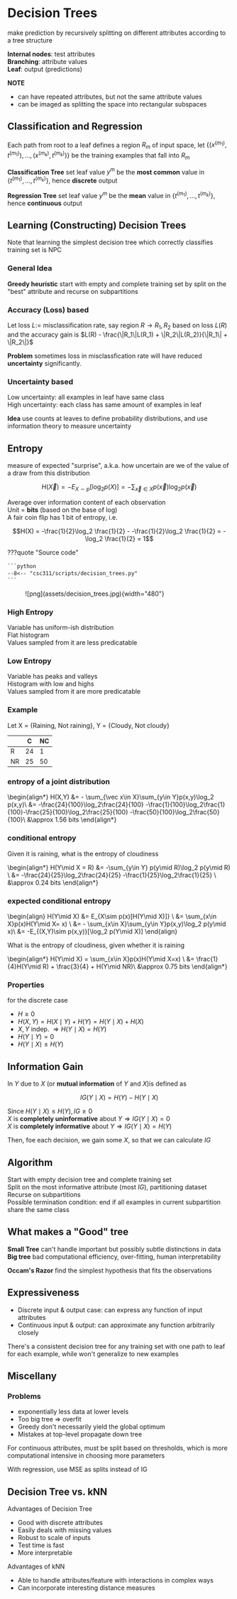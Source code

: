 #  Decision Trees


make prediction by recursively splitting on different attributes according to a tree structure

__Internal nodes__: test attributes  
__Branching__: attribute values  
__Leaf__: output (predictions)  

__NOTE__ 
 - can have repeated attributes, but not the same attribute values
 - can be imaged as splitting the space into rectangular subspaces

## Classification and Regression
Each path from root to a leaf defines a region $R_m$ of input space, let $\{(x^{(m_1)}, t^{(m_1)}), ..., (x^{(m_k)}, t^{(m_k)})\}$ be the training examples that fall into $R_m$

__Classification Tree__ set leaf value $y^m$ be the __most common__ value in $\{t^{(m_1)}, ..., t^{(m_k)}\}$, hence __discrete__ output

__Regression Tree__ set leaf value $y^m$ be the __mean__ value in $\{t^{(m_1)}, ..., t^{(m_k)}\}$, hence __continuous__ output

## Learning (Constructing) Decision Trees
Note that learning the simplest decision tree which correctly classifies training set is NPC

### General Idea
__Greedy heuristic__ start with empty and complete training set by split on the "best" attribute and recurse on subpartitions

### Accuracy (Loss) based
Let loss $L:=$ misclassification rate, say region $R\rightarrow R_1, R_2$ based on loss $L(R)$ and the accuracy gain is $L(R) - \frac{\|R_1\|L(R_1) + \|R_2\|L(R_2)}{\|R_1\| + \|R_2\|}$

__Problem__ sometimes loss in misclassfication rate will have reduced __uncertainty__ significantly. 

### Uncertainty based
Low uncertainty: all examples in leaf have same class  
High uncertainty: each class has same amount of examples in leaf

__Idea__ use counts at leaves to define probability distributions, and use information theory to measure uncertainty

## Entropy
measure of expected "surprise", a.k.a. how uncertain are we of the value of a draw from this distribution  

$$H(\vec X) = -E_{X \sim p}[\log_2 p(X)] = -\sum_{\vec x\in X} p(\vec x)\log_2 p(\vec x)$$

Average over information content of each observation  
Unit = __bits__ (based on the base of log)  
A fair coin flip has 1 bit of entropy, i.e.  

$$H(X) = -\frac{1}{2}\log_2 \frac{1}{2} - -\frac{1}{2}\log_2 \frac{1}{2} = -\log_2 \frac{1}{2} = 1$$


???quote "Source code"

    ```python 
    --8<-- "csc311/scripts/decision_trees.py"
    ```
    

<figure markdown>
  ![png](assets/decision_trees.jpg){width="480"}
</figure> 
    


### High Entropy
Variable has uniform-ish distribution  
Flat histogram  
Values sampled from it are less predicatable

### Low Entropy
Variable has peaks and valleys  
Histogram with low and highs  
Values sampled from it are more predicatable

### Example
Let X = {Raining, Not raining}, Y = {Cloudy, Not cloudy}  

| | C | NC |
|---|---|---|
|R | 24 | 1|
|NR| 25 | 50|

### entropy of a joint distribution

\begin{align*}
H(X,Y) &= - \sum_{\vec x\in X}\sum_{y\in Y}p(x,y)\log_2 p(x,y)\\
&= -\frac{24}{100}\log_2\frac{24}{100} -\frac{1}{100}\log_2\frac{1}{100}-\frac{25}{100}\log_2\frac{25}{100} -\frac{50}{100}\log_2\frac{50}{100}\\
&\approx 1.56 bits
\end{align*}

### conditional entropy
Given it is raining, what is the entropy of cloudiness

\begin{align*}
H(Y\mid X = R) &= -\sum_{y\in Y} p(y\mid R)\log_2 p(y\mid R) \\
&= -\frac{24}{25}\log_2\frac{24}{25} -\frac{1}{25}\log_2\frac{1}{25} \\
&\approx 0.24 bits
\end{align*}

### expected conditional entropy

\begin{align}
H(Y\mid X) &= E_{X\sim p(x)[H(Y\mid X)]} \\
&= \sum_{x\in X}p(x)H(Y\mid X= x) \\
&= - \sum_{x\in X}\sum_{y\in Y}p(x,y)\log_2 p(y\mid x)\\
&= -E_{(X,Y)\sim p(x,y)}[\log_2 p(Y\mid X)]
\end{align}

What is the entropy of cloudiness, given whether it is raining

\begin{align*}
H(Y\mid X) = \sum_{x\in X}p(x)H(Y\mid X=x) \\
&= \frac{1}{4}H(Y\mid R) + \frac{3}{4} + H(Y\mid NR)\\
&\approx 0.75 bits
\end{align*}

### Properties 
for the discrete case

 - $H\geq 0$
 - $H(X,Y)= H(X\mid Y) + H(Y) = H(Y\mid X) + H(X)$  
 - $X,Y$ indep. $\Rightarrow H(Y\mid X) = H(Y)$  
 - $H(Y\mid Y) = 0$  
 - $H(Y\mid X)\leq H(Y)$

## Information Gain
In $Y$ due to $X$ (or __mutual information__ of $Y$ and $X$)is defined as 

$$IG(Y\mid X) = H(Y) - H(Y\mid X)$$

Since $H(Y\mid X )\leq H(Y), IG\geq 0$  
$X$ is __completely uninformative__ about $Y\Rightarrow IG(Y\mid X)= 0$  
$X$ is __completely informative__ about $Y\Rightarrow IG(Y\mid X) = H(Y)$

Then, foe each decision, we gain some $X$, so that we can calculate $IG$

## Algorithm
Start with empty decision tree and complete training set  
Split on the most informative attribute (most $IG$), partitioning dataset  
Recurse on subpartitions  
Possible termination condition: end if all examples in current subpartition share the same class

## What makes a "Good" tree
__Small Tree__ can't handle important but possibly subtle distinctions in data  
__Big tree__ bad computational efficiency, over-fitting, human interpretability 

__Occam's Razor__ find the simplest hypothesis that fits the observations

## Expressiveness
- Discrete input & output case: can express any function of input attributes  
- Continuous input & output: can approximate any function arbitrarily closely

There's a consistent decision tree for any training set with one path to leaf for each example, while won't generalize to new examples

## Miscellany

### Problems
 - exponentially less data at lower levels  
 - Too big tree => overfit
 - Greedy don't necessarily yield the global optimum 
 - Mistakes at top-level propagate down tree

For continuous attributes, must be split based on thresholds, which is more computational intensive in choosing more parameters

With regression, use MSE as splits instead of IG

## Decision Tree vs. kNN

Advantages of Decision Tree 

 - Good with discrete attributes
 - Easily deals with missing values
 - Robust to scale of inputs
 - Test time is fast
 - More interpretable
 
Advantages of kNN 

- Able to handle attributes/feature with interactions in complex ways
- Can incorporate interesting distance measures
